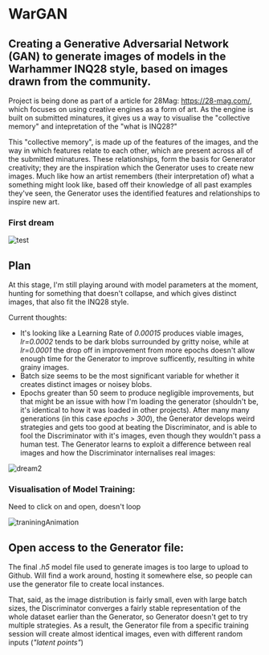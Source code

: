 # WarGAN

## Creating a Generative Adversarial Network (GAN) to generate images of models in the Warhammer INQ28 style, based on images drawn from the community.
Project is being done as part of a article for 28Mag: https://28-mag.com/, which focuses on using creative engines as a form of art. As the engine is built on submitted minatures, it gives us a way to visualise the "collective memory" and intepretation of the "what is INQ28?"

This "collective memory", is made up of the features of the images, and the way in which features relate to each other, which are present across all of the submitted minatures. These relationships, form the basis for Generator creativity; they are the inspiration which the Generator uses to create new images. Much like how an artist remembers (their interpretation of) what a something might look like, based off their knowledge of all past examples they've seen, the Generator uses the identified features and relationships to inspire new art. 

### First dream 

![test](https://user-images.githubusercontent.com/80669114/114171485-73a92900-9988-11eb-9cbc-7b644b133ae5.jpg) 

## Plan
At this stage, I'm still playing around with model parameters at the moment, hunting for something that doesn't collapse, and which gives distinct images, that also fit the INQ28 style.

Current thoughts:
* It's looking like a Learning Rate of *0.00015* produces viable images, *lr=0.0002* tends to be dark blobs surrounded by gritty noise, while at *lr=0.0001* the drop off in improvement from more epochs doesn't allow enough time for the Generator to improve sufficently, resulting in white grainy images.
* Batch size seems to be the most significant variable for whether it creates distinct images or noisey blobs.
* Epochs greater than 50 seem to produce negligible improvements, but that might be an issue with how I'm loading the generator (shouldn't be, it's identical to how it was loaded in other projects). After many many generations (in this case *epochs > 300*), the Generator develops weird strategies and gets too good at beating the Discriminator, and is able to fool the Discriminator with it's images, even though they wouldn't pass a human test. The Generator learns to exploit a difference between real images and how the Discriminator internalises real images:

![dream2](https://user-images.githubusercontent.com/80669114/114269809-f7344a00-9a5c-11eb-90d0-edb21fb157ef.jpg)

### Visualisation of Model Training: 
Need to click on and open, doesn't loop

![traniningAnimation](https://user-images.githubusercontent.com/80669114/114508870-fa138280-9c88-11eb-939d-fcc239fb65fa.gif)



## Open access to the Generator file:
The final *.h5* model file used to generate images is too large to upload to Github. Will find a work around, hosting it somewhere else, so people can use the generator file to create local instances.

That, said, as the image distribution is fairly small, even with large batch sizes, the Discriminator converges a fairly stable representation of the whole dataset earlier than the Generator, so Generator doesn't get to try multiple strategies. As a result, the Generator file from a specific training session will create almost identical images, even with different random inputs (*"latent points"*)
